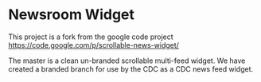 Newsroom Widget
================
This project is a fork from the google code project https://code.google.com/p/scrollable-news-widget/

The master is a clean un-branded scrollable multi-feed widget.  We have created a branded branch for use by the CDC as a CDC news feed widget.

